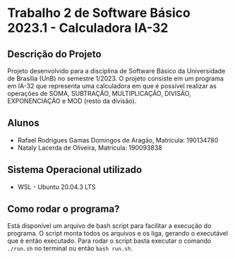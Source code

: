 # Trabalho 2 de Software Básico 2023.1 - Calculadora IA-32

## Descrição do Projeto

Projeto desenvolvido para a disciplina de Software Básico da Universidade de Brasília (UnB) no semestre 1/2023. O projeto consiste em um programa em IA-32 que representa uma calculadora em que é possível realizar as operações de SOMA, SUBTRAÇÃO, MULTIPLICAÇÃO, DIVISÃO, EXPONENCIAÇÃO e MOD (resto da divisão).

## Alunos

-   Rafael Rodrigues Gamas Domingos de Aragão, Matrícula: 190134780
-   Nataly Lacerda de Oliveira, Matrícula: 190093838

## Sistema Operacional utilizado

-   WSL - Ubuntu 20.04.3 LTS

## Como rodar o programa?

Está disponível um arquivo de bash script para facilitar a execução do programa. O script monta todos os arquivos e os liga, gerando o executável que é então executado. Para rodar o script basta executar o comando `./run.sh` no terminal ou então `bash run.sh`.
